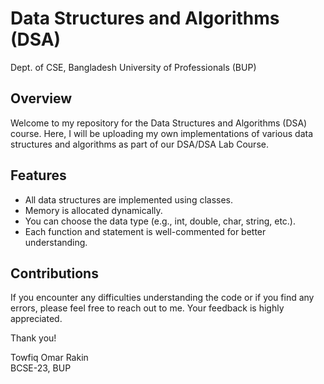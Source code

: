 # Data Structures and Algorithms (DSA)

Dept. of CSE, Bangladesh University of Professionals (BUP)

## Overview
Welcome to my repository for the Data Structures and Algorithms (DSA) course. Here, I will be uploading my own implementations of various data structures and algorithms as part of our DSA/DSA Lab Course.

## Features
- All data structures are implemented using classes.
- Memory is allocated dynamically.
- You can choose the data type (e.g., int, double, char, string, etc.).
- Each function and statement is well-commented for better understanding.

## Contributions
If you encounter any difficulties understanding the code or if you find any errors, please feel free to reach out to me. Your feedback is highly appreciated.

Thank you!

Towfiq Omar Rakin  
BCSE-23, BUP
